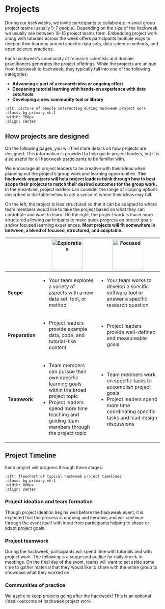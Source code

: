 # Projects

During our hackweeks, we invite participants to collaborate in small group project teams (usually 5-7 people). Depending on the size of the hackweek, we usually see between 10-15 project teams form. Embedding project work along with tutorials across the week offers participants multiple ways to deepen their learning around specific data sets, data science methods, and open science practices.

Each hackweek’s community of research scientists and domain practitioners generates the project offerings. While the projects are unique from hackweek to hackweek, they typically fall into one of the following categories:

* **Advancing a part of a research idea or ongoing effort**
* **Deepening tutorial learning with hands-on experience with data sets/tools**
* **Developing a new community tool or library**

```{image} ../img/projects-montage.png
:alt: picture of people interacting during hackweek project work
:class: bg-primary mb-1
:width: 700px
:align: center
```

## How projects are designed

On the following pages, you will find more details on how projects are designed. This information is provided to help guide project leaders, but it is also useful for all hackweek participants to be familiar with. 

We encourage all project leaders to be creative with their ideas when planning out the project’s group work and learning opportunities. **The hackweek organizers will help project leaders think through how to best scope their projects to match their desired outcomes for the group work.** In the meantime, project leaders can consider the range of scoping options described in the table below to get a sense of where their ideas may fall.

On the left, the project is less structured so that it can be adapted to where team members would like to take the project based on what they can contribute and want to learn. On the right, the project work is much more structured allowing participants to make quick progress on project goals and/or focused learning experiences. **Most projects will fit somewhere in between, a blend of focused, structured, and adaptable.**

| | <img src="../img/project-icon-3.svg"  alt="Exploration" width="100px" align="center" > | <img src="../img/project-icon-4.svg"  alt="Focused" width="100px" align="center" > |
| --- | --- | --- |
| **Scope** | <ul><li>Your team explores a variety of aspects with a new data set, tool, or method</li></ul>  | <ul><li>Your team works to develop a specific software tool or answer a specific research question</li></ul> |
| **Preparation** | <ul><li>Project leaders provide example data, code, and tutorial-like content | <ul><li>Project leaders provide well-defined and measureable goals</li></ul>  |
| **Teamwork** | <ul><li>Team members can pursue their own specific learning goals within the broad project topic</li> <li>Project leaders spend more time teaching and guiding team members through the project topic</li></ul>  |  <ul><li>Team members work on specific tasks to accomplish project goals</li> <li>Project leaders spend more time coordinating specific tasks and lead design discussions</li></ul> |

## Project Timeline

Each project will progress through these stages:

```{image} ../img/project-timeline.png
:alt: flowchart of typical hackweek project timelines
:class: bg-primary mb-1
:width: 800px
:align: center
```

### **Project ideation and team formation**

Though project ideation begins well before the hackweek event, it is expected that the process is ongoing and iterative, and will continue through the event itself with input from participants helping to shape or adapt project goals.

### **Project teamwork**

During the hackweek, participants will spend time with tutorials and with project work. The following is a suggested outline for daily check-in meetings. On the final day of the event, teams will want to set aside some time to gather material that they would like to share with the entire group to showcase what they worked on.

### **Communities of practice**

We aspire to keep projects going after the hackweek! This is an optional (ideal) outcome of hackweek project work.
